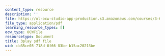 ```yaml
---
content_type: resource
description: ''
file: https://ol-ocw-studio-app-production.s3.amazonaws.com/courses/3-091sc-introduction-to-solid-state-chemistry-fall-2010/cb35ce05718d0f6683beb15ac20213be_wyoFOdR64U8.pdf
file_type: application/pdf
learning_resource_types: []
ocw_type: OCWFile
resourcetype: Document
title: 3play pdf file
uid: cb35ce05-718d-0f66-83be-b15ac20213be
---
```

